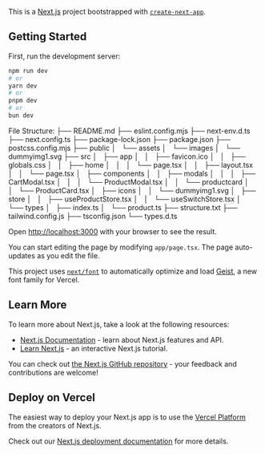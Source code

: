 This is a [Next.js](https://nextjs.org) project bootstrapped with [`create-next-app`](https://nextjs.org/docs/app/api-reference/cli/create-next-app).

## Getting Started

First, run the development server:

```bash
npm run dev
# or
yarn dev
# or
pnpm dev
# or
bun dev
```
File Structure:
├── README.md
├── eslint.config.mjs
├── next-env.d.ts
├── next.config.ts
├── package-lock.json
├── package.json
├── postcss.config.mjs
├── public
│   └── assets
│       └── images
│           └── dummyimg1.svg
├── src
│   ├── app
│   │   ├── favicon.ico
│   │   ├── globals.css
│   │   ├── home
│   │   │   └── page.tsx
│   │   ├── layout.tsx
│   │   └── page.tsx
│   ├── components
│   │   ├── modals
│   │   │   ├── CartModal.tsx
│   │   │   └── ProductModal.tsx
│   │   └── productcard
│   │       └── ProductCard.tsx
│   ├── icons
│   │   └── dummyimg1.svg
│   ├── store
│   │   ├── useProductStore.tsx
│   │   └── useSwitchStore.tsx
│   └── types
│       ├── index.ts
│       └── product.ts
├── structure.txt
├── tailwind.config.js
├── tsconfig.json
└── types.d.ts


Open [http://localhost:3000](http://localhost:3000) with your browser to see the result.

You can start editing the page by modifying `app/page.tsx`. The page auto-updates as you edit the file.

This project uses [`next/font`](https://nextjs.org/docs/app/building-your-application/optimizing/fonts) to automatically optimize and load [Geist](https://vercel.com/font), a new font family for Vercel.

## Learn More

To learn more about Next.js, take a look at the following resources:

- [Next.js Documentation](https://nextjs.org/docs) - learn about Next.js features and API.
- [Learn Next.js](https://nextjs.org/learn) - an interactive Next.js tutorial.

You can check out [the Next.js GitHub repository](https://github.com/vercel/next.js) - your feedback and contributions are welcome!

## Deploy on Vercel

The easiest way to deploy your Next.js app is to use the [Vercel Platform](https://vercel.com/new?utm_medium=default-template&filter=next.js&utm_source=create-next-app&utm_campaign=create-next-app-readme) from the creators of Next.js.

Check out our [Next.js deployment documentation](https://nextjs.org/docs/app/building-your-application/deploying) for more details.
